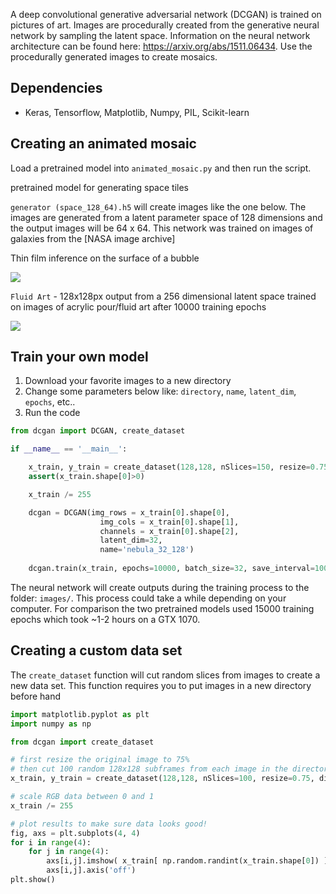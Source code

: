 
A deep convolutional generative adversarial network (DCGAN) is trained on pictures of art. 
Images are procedurally created from the generative neural network by sampling the latent space. 
Information on the neural network architecture can be found here: https://arxiv.org/abs/1511.06434. 
Use the procedurally generated images to create mosaics.

## Dependencies
- Keras, Tensorflow, Matplotlib, Numpy, PIL, Scikit-learn

## Creating an animated mosaic 
Load a pretrained model into `animated_mosaic.py` and then run the script. 

pretrained model for generating space tiles

`generator (space_128_64).h5` will create images like the one below.
 The images are generated from a latent parameter space of 128 dimensions and the output images will be 64 x 64. 
This network was trained on images of galaxies from the [NASA image archive]


Thin film inference on the surface of a bubble

![](images/bubble64_mosaic.png)

`Fluid Art` - 128x128px output from a 256 dimensional latent space trained on images of acrylic pour/fluid art after 10000 training epochs

![](images/fluid_neural.gif)

## Train your own model
1. Download your favorite images to a new directory
2. Change some parameters below like: `directory`, `name`, `latent_dim`, `epochs`, etc..
3. Run the code

```python 
from dcgan import DCGAN, create_dataset

if __name__ == '__main__':

    x_train, y_train = create_dataset(128,128, nSlices=150, resize=0.75, directory='space/')
    assert(x_train.shape[0]>0)

    x_train /= 255 

    dcgan = DCGAN(img_rows = x_train[0].shape[0],
                    img_cols = x_train[0].shape[1],
                    channels = x_train[0].shape[2], 
                    latent_dim=32,
                    name='nebula_32_128')
                    
    dcgan.train(x_train, epochs=10000, batch_size=32, save_interval=100)
```
The neural network will create outputs during the training process to the folder: `images/`. This process could take a while depending on your computer. For comparison the two pretrained models used 15000 training epochs which took ~1-2 hours on a GTX 1070. 

## Creating a custom data set
The  `create_dataset` function will cut random slices from images to create a new data set. This function requires you to put images in a new directory before hand
```python
import matplotlib.pyplot as plt
import numpy as np

from dcgan import create_dataset 

# first resize the original image to 75% 
# then cut 100 random 128x128 subframes from each image in the directory 
x_train, y_train = create_dataset(128,128, nSlices=100, resize=0.75, directory='space/')

# scale RGB data between 0 and 1
x_train /= 255 

# plot results to make sure data looks good!
fig, axs = plt.subplots(4, 4)
for i in range(4):
    for j in range(4):
        axs[i,j].imshow( x_train[ np.random.randint(x_train.shape[0]) ] )
        axs[i,j].axis('off')
plt.show()
```



